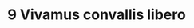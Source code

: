 ---
title: 9 Vivamus convallis libero
image: background_09.jpg
thumbnail: background_09.jpg
caption: 9 Sed velit lacus, laoreet at venenatis convallis in lorem tincidunt.
---
